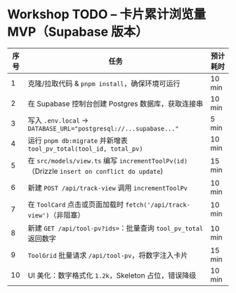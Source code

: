 # Workshop TODO – 卡片累计浏览量 MVP（Supabase 版本）

| 序号 | 任务 | 预计耗时 |
|----|------|--------|
| 1 | 克隆/拉取代码 & `pnpm install`，确保环境可运行 | 10 min |
| 2 | 在 Supabase 控制台创建 Postgres 数据库，获取连接串 | 10 min |
| 3 | 写入 `.env.local` → `DATABASE_URL="postgresql://...supabase..."` | 5 min |
| 4 | 运行 `pnpm db:migrate` 并新增表 `tool_pv_total(tool_id, total_pv)` | 10 min |
| 5 | 在 `src/models/view.ts` 编写 `incrementToolPv(id)`（Drizzle `insert on conflict do update`) | 15 min |
| 6 | 新建 `POST /api/track-view` 调用 `incrementToolPv` | 10 min |
| 7 | 在 `ToolCard` 点击或页面加载时 `fetch('/api/track-view')`（非阻塞） | 10 min |
| 8 | 新建 `GET /api/tool-pv?ids=`：批量查询 `tool_pv_total` 返回数字 | 10 min |
| 9 | `ToolGrid` 批量请求 `/api/tool-pv`，将数字注入卡片 | 15 min |
| 10 | UI 美化：数字格式化 `1.2k`，Skeleton 占位，错误降级 | 10 min |

